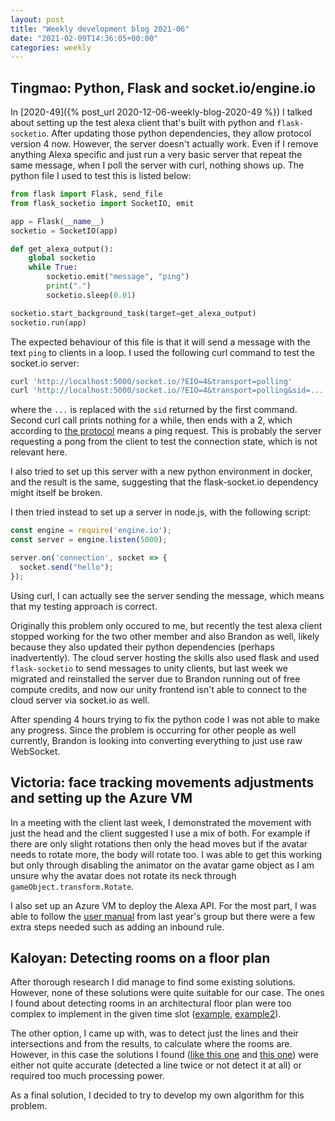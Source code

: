 ```yaml
---
layout: post
title: "Weekly development blog 2021-06"
date: "2021-02-09T14:36:05+00:00"
categories: weekly
---
```


## Tingmao: Python, Flask and socket.io/engine.io

In [2020-49]({% post_url 2020-12-06-weekly-blog-2020-49 %}) I talked about setting up the test alexa client that's built with python and `flask-socketio`. After updating those python dependencies, they allow protocol version 4 now. However, the server doesn't actually work. Even if I remove anything Alexa specific and just run a very basic server that repeat the same message, when I poll the server with curl, nothing shows up. The python file I used to test this is listed below:

```python
from flask import Flask, send_file
from flask_socketio import SocketIO, emit

app = Flask(__name__)
socketio = SocketIO(app)

def get_alexa_output():
    global socketio
    while True:
        socketio.emit("message", "ping")
        print(".")
        socketio.sleep(0.01)

socketio.start_background_task(target=get_alexa_output)
socketio.run(app)
```

The expected behaviour of this file is that it will send a message with the text `ping` to clients in a loop. I used the following curl command to test the socket.io server:

```bash
curl 'http://localhost:5000/socket.io/?EIO=4&transport=polling'
curl 'http://localhost:5000/socket.io/?EIO=4&transport=polling&sid=...'
```

where the `...` is replaced with the `sid` returned by the first command. Second curl call prints nothing for a while, then ends with a 2, which according to [the protocol](https://github.com/socketio/engine.io-protocol) means a ping request. This is probably the server requesting a pong from the client to test the connection state, which is not relevant here.

I also tried to set up this server with a new python environment in docker, and the result is the same, suggesting that the flask-socket.io dependency might itself be broken.

I then tried instead to set up a server in node.js, with the following script:

```javascript
const engine = require('engine.io');
const server = engine.listen(5000);

server.on('connection', socket => {
  socket.send("hello");
});
```

Using curl, I can actually see the server sending the message, which means that my testing approach is correct.

Originally this problem only occured to me, but recently the test alexa client stopped working for the two other member and also Brandon as well, likely because they also updated their python dependencies (perhaps inadvertently). The cloud server hosting the skills also used flask and used `flask-socketio` to send messages to unity clients, but last week we migrated and reinstalled the server due to Brandon running out of free compute credits, and now our unity frontend isn't able to connect to the cloud server via socket.io as well.

After spending 4 hours trying to fix the python code I was not able to make any progress. Since the problem is occurring for other people as well currently, Brandon is looking into converting everything to just use raw WebSocket.


## Victoria: face tracking movements adjustments and setting up the Azure VM

In a meeting with the client last week, I demonstrated the movement with just the head and the client suggested I use a mix of both. For example if there are only slight rotations then only the head moves but if the avatar needs to rotate more, the body will rotate too. I was able to get this working but only through disabling the animator on the avatar game object as I am unsure why the avatar does not rotate its neck through `gameObject.transform.Rotate`.

I also set up an Azure VM to deploy the Alexa API. For the most part, I was able to follow the [user manual](https://students.cs.ucl.ac.uk/2019/group24/index.html#appendices) from last year's group but there were a few extra steps needed such as adding an inbound rule.

## Kaloyan: Detecting rooms on a floor plan

After thorough research I did manage to find some existing solutions. However, none of these solutions were quite suitable for our case. The ones I found about detecting rooms in an architectural floor plan were too complex to implement in the given time slot ([example](https://www.researchgate.net/publication/220933144_A_System_to_Detect_Rooms_in_Architectural_Floor_Plan_Images), [example2](https://openaccess.thecvf.com/content_ICCV_2019/papers/Zeng_Deep_Floor_Plan_Recognition_Using_a_Multi-Task_Network_With_Room-Boundary-Guided_ICCV_2019_paper.pdf)). 

The other option, I came up with, was to detect just the lines and their intersections and from the results, to calculate where the rooms are. However, in this case the solutions I found ([like this one](https://stackoverflow.com/questions/16665742/a-good-approach-for-detecting-lines-in-an-image) and [this one](https://stackoverflow.com/questions/45322630/how-to-detect-lines-in-opencv)) were either not quite accurate (detected a line twice or not detect it at all) or required too much processing power.

As a final solution, I decided to try to develop my own algorithm for this problem.